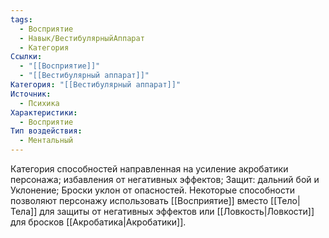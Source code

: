 ```yaml
---
tags:
  - Восприятие
  - Навык/ВестибулярныйАппарат
  - Категория
Ссылки:
  - "[[Восприятие]]"
  - "[[Вестибулярный аппарат]]"
Категория: "[[Вестибулярный аппарат]]"
Источник:
  - Психика
Характеристики:
  - Восприятие
Тип воздействия:
  - Ментальный
---
```

Категория способностей направленная на усиление акробатики персонажа; избавления от негативных эффектов; Защит: дальний бой и Уклонение; Броски уклон от опасностей. Некоторые способности позволяют персонажу использовать [[Восприятие]] вместо [[Тело|Тела]] для защиты от негативных эффектов или [[Ловкость|Ловкости]] для бросков [[Акробатика|Акробатики]]. 
